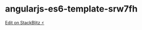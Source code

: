# angularjs-es6-template-srw7fh

[Edit on StackBlitz ⚡️](https://stackblitz.com/edit/angularjs-es6-template-srw7fh)
